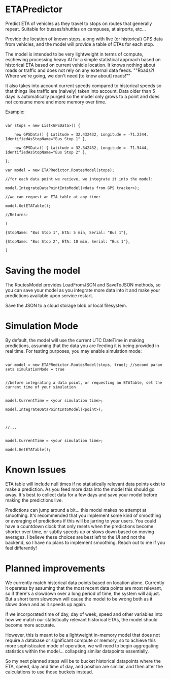 # ETAPredictor

Predict ETA of vehicles as they travel to stops on routes that generally repeat. Suitable for busses/shuttles on campuses, at airports, etc...

Provide the location of known stops, along with live (or historical) GPS data from vehicles, and the model will provide a table of ETAs for each stop.

The model is intended to be very lightweight in terms of compute, eschewing processing heavy AI for a simple statistical approach based on historical ETA based on current vehicle location. It knows nothing about roads or traffic and does not rely on any external data feeds. ""Roads?! Where we're going, we don't need [to know about] roads!""

It also takes into account current speeds compared to historical speeds so that things like traffic are (naively) taken into account. Data older than 5 days is automatically purged so the model only grows to a point and does not consume more and more memory over time.

Example:
```

var stops = new List<GPSData>() { 

	new GPSData() { Latitude = 32.432432, Longitude = -71.2344, IdentifiedAsStopName="Bus Stop 1" },

	new GPSData() { Latitude = 32.342432, Longitude = -71.5444, IdentifiedAsStopName="Bus Stop 2" },

};

var model = new ETAPRedictor.RoutesModel(stops);

//for each data point we recieve, we integrate it into the model:

model.IntegrateDataPointIntoModel(<data from GPS tracker>);

//we can request an ETA table at any time:

model.GetETATable();

//Returns:

[

{StopName: "Bus Stop 1", ETA: 5 min, Serial: "Bus 1"},

{StopName: "Bus Stop 2", ETA: 10 min, Serial: "Bus 1"},

]

```

# Saving the model

The RoutesModel provides LoadFromJSON and SaveToJSON methods, so you can save your model as you integrate more data into it and make your predictions available upon service restart.

Save the JSON to a cloud storage blob or local filesystem.



# Simulation Mode

By default, the model will use the current UTC DateTime in making predictions, assuming that the data you are feeding it is being provided in real time. For testing purposes, you may enable simulation mode:

```

var model = new ETAPRedictor.RoutesModel(stops, true); //second param sets simulationMode = true


//before integrating a data point, or requesting an ETATable, set the current time of your simulation


model.CurrentTime = <your simulation time>;

model.IntegrateDataPointIntoModel(<point>);



//...


model.CurrentTime = <your simulation time>;

model.GetETATable();

```

# Known Issues

ETA table will include null times if no statistically relevant data points exist to make a prediction. As you feed more data into the model this should go away. It's best to collect data for a few days and save your model before making the predictions live.

Predictions can jump around a bit... this model makes no attempt at smoothing. It's recommended that you implement some kind of smoothing or averaging of predictions if this will be jarring to your users. 
You could have a countdown clock that only resets when the predictions become shorter over time, or subtly speeds up or slows down based on moving averages. I believe these choices are best left to the UI and not the backend, so I have no plans to implement smoothing. Reach out to me if you feel differently!


# Planned improvements

We currently match historical data points based on location alone. Currently it operates by assuming that the most recent data points are most relevant, so if there's a slowdown over a long period of time, the system will adjust.  But a short term slowdown will cause the model to be wrong both as it slows down and as it speeds up again. 


If we incorporated time of day, day of week, speed and other variables into how we match our statistically relevant historical ETAs, the model should become more accurate.  


However, this is meant to be a lightweight in-memory model that does not require a database or significant compute or memory, so to achieve this more sophisticated mode of operation, we will need to begin aggregating statistics within the model... collapsing similar datapoints essentially.


So my next planned steps will be to bucket historical datapoints where the ETA, speed, day and time of day, and position are similar, and then alter the calculations to use those buckets instead.